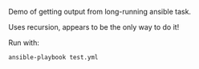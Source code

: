 Demo of getting output from long-running ansible task.

Uses recursion, appears to be the only way to do it!


Run with:

    ansible-playbook test.yml
